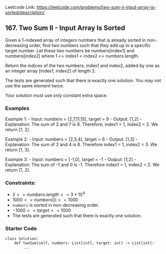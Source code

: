 Leetcode Link: https://leetcode.com/problems/two-sum-ii-input-array-is-sorted/description/

## 167. Two Sum II - Input Array Is Sorted

Given a 1-indexed array of integers numbers that is already sorted in non-decreasing order, find two numbers such that they add up to a specific target number. Let these two numbers be numbers[index1] and numbers[index2] where 1 <= index1 < index2 <= numbers.length.

Return the indices of the two numbers, index1 and index2, added by one as an integer array [index1, index2] of length 2.

The tests are generated such that there is exactly one solution. You may not use the same element twice.

Your solution must use only constant extra space.

### Examples 

Example 1:
    - Input: numbers = [2,7,11,15], target = 9
    - Output: [1,2]
    - Explanation: The sum of 2 and 7 is 9. Therefore, index1 = 1, index2 = 2. We return [1, 2].

Example 2:
    - Input: numbers = [2,3,4], target = 6
    - Output: [1,3]
    - Explanation: The sum of 2 and 4 is 6. Therefore index1 = 1, index2 = 3. We return [1, 3].

Example 3:
    - Input: numbers = [-1,0], target = -1
    - Output: [1,2]
    - Explanation: The sum of -1 and 0 is -1. Therefore index1 = 1, index2 = 2. We return [1, 2].

### Constraints:

- $2 <= numbers.length <= 3 * 10^4$
- $1000 <= numbers[i] <= 1000$
- `numbers` is sorted in non-decreasing order.
- $-1000 <= target <= 1000$
- The tests are generated such that there is exactly one solution.

### Starter Code
```
class Solution:
    def twoSum(self, numbers: List[int], target: int) -> List[int]:
        ...
```
